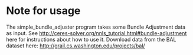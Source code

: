 # Note for usage
The simple_bundle_adjuster program takes some Bundle Adjustment data as input. See http://ceres-solver.org/nnls_tutorial.html#bundle-adjustment here for instructions about how to use it. Download data from the BAL dataset here: http://grail.cs.washington.edu/projects/bal/